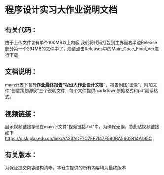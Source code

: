 # 程序设计实习大作业说明文档

## 有关代码：
由于上传文件含有单个100MB以上内容,我们将代码打包到主界面右半边Release部分第一个294MB的文件中了，烦请点击Releases中的Main_Code_Final_Ver进行下载

## 文档说明：
main分支下含有**作业最终报告“程设大作业设计文档”**、报告附图“图像”、附加文件“创意策划源泉”三个说明文件，每个文件提供markdown原始格式和pdf阅读格式。

## 视频链接：
展示视频链接存储在main下文件"视频链接.txt"中，为确保无误，特此贴视频链接如下
https://disk.pku.edu.cn/link/AA23ADF7C7EF7147F590BA5602B14A195C

## 有关版本：
为保证提交内容结构清晰，本仓库提供的所有内容均为最终版本
